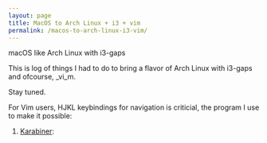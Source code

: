 ```yaml
---
layout: page
title: MacOS to Arch Linux + i3 + vim
permalink: /macos-to-arch-linux-i3-vim/
---
```



macOS like Arch Linux with i3-gaps

This is log of things I had to do to bring a flavor of Arch Linux with i3-gaps and ofcourse, _vi_m.

Stay tuned.


For Vim users, HJKL keybindings for navigation is criticial, the program I use to make it possible: 

1. [Karabiner][karabiner-link]: 


[karabiner-link]: https://pqrs.org/osx/karabiner/
